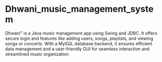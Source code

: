 # Dhwani_music_management_system
Dhwani" is a Java music management app using Swing and JDBC. It offers secure login and features like adding users, songs, playlists, and viewing songs or concerts. With a MySQL database backend, it ensures efficient data management and a user-friendly GUI for seamless interaction and streamlined music organization
